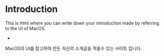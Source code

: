 # Introduction

This is html where you can write down your introduction made by referring to the UI of MacOS.

-

MacOS의 UI를 참고하여 만든 자신의 소개글을 적을수 있는 사이트 입니다.
